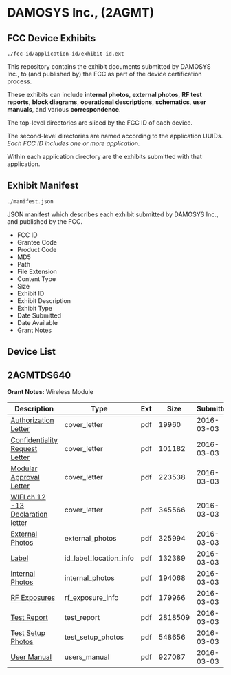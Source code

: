 # DAMOSYS Inc., (2AGMT)
## FCC Device Exhibits

```
./fcc-id/application-id/exhibit-id.ext
```

This repository contains the exhibit documents submitted by DAMOSYS Inc., to (and published by) the FCC as part of the device certification process.

These exhibits can include **internal photos**, **external photos**, **RF test reports**, **block diagrams**, **operational descriptions**, **schematics**, **user manuals**, and various **correspondence**.

The top-level directories are sliced by the FCC ID of each device.

The second-level directories are named according to the application UUIDs. *Each FCC ID includes one or more application.*

Within each application directory are the exhibits submitted with that application. 

## Exhibit Manifest

```
./manifest.json
```

JSON manifest which describes each exhibit submitted by DAMOSYS Inc., and published by the FCC.

- FCC ID
- Grantee Code
- Product Code
- MD5
- Path
- File Extension
- Content Type
- Size
- Exhibit ID
- Exhibit Description
- Exhibit Type
- Date Submitted
- Date Available
- Grant Notes

## Device List
## 2AGMTDS640
**Grant Notes:** Wireless Module

| Description | Type | Ext | Size | Submitted | Available |
| ----------- | ---- | --- | ---- | --------- | --------- |
| [Authorization Letter](2AGMTDS640/1ecfeb45b2315d0267d55946ddfc9e7b/2919193.pdf) | cover_letter | pdf | 19960 | 2016-03-03 | 2016-03-03 |
| [Confidentiality Request Letter](2AGMTDS640/1ecfeb45b2315d0267d55946ddfc9e7b/2919194.pdf) | cover_letter | pdf | 101182 | 2016-03-03 | 2016-03-03 |
| [Modular Approval Letter](2AGMTDS640/1ecfeb45b2315d0267d55946ddfc9e7b/2919195.pdf) | cover_letter | pdf | 223538 | 2016-03-03 | 2016-03-03 |
| [WIFI ch 12 -13  Declaration letter](2AGMTDS640/1ecfeb45b2315d0267d55946ddfc9e7b/2919196.pdf) | cover_letter | pdf | 345566 | 2016-03-03 | 2016-03-03 |
| [External Photos](2AGMTDS640/1ecfeb45b2315d0267d55946ddfc9e7b/2919203.pdf) | external_photos | pdf | 325994 | 2016-03-03 | 2016-08-31 |
| [Label](2AGMTDS640/1ecfeb45b2315d0267d55946ddfc9e7b/2919206.pdf) | id_label_location_info | pdf | 132389 | 2016-03-03 | 2016-03-03 |
| [Internal Photos](2AGMTDS640/1ecfeb45b2315d0267d55946ddfc9e7b/2919204.pdf) | internal_photos | pdf | 194068 | 2016-03-03 | 2016-08-31 |
| [RF Exposures](2AGMTDS640/1ecfeb45b2315d0267d55946ddfc9e7b/2919200.pdf) | rf_exposure_info | pdf | 179966 | 2016-03-03 | 2016-03-03 |
| [Test Report](2AGMTDS640/1ecfeb45b2315d0267d55946ddfc9e7b/2919201.pdf) | test_report | pdf | 2818509 | 2016-03-03 | 2016-03-03 |
| [Test Setup Photos](2AGMTDS640/1ecfeb45b2315d0267d55946ddfc9e7b/2919202.pdf) | test_setup_photos | pdf | 548656 | 2016-03-03 | 2016-08-31 |
| [User Manual](2AGMTDS640/1ecfeb45b2315d0267d55946ddfc9e7b/2919205.pdf) | users_manual | pdf | 927087 | 2016-03-03 | 2016-08-31 |
